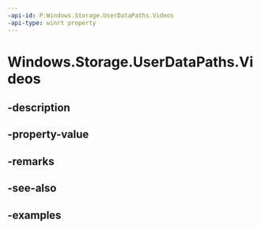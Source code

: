 ```yaml
---
-api-id: P:Windows.Storage.UserDataPaths.Videos
-api-type: winrt property
---
```


<!-- Property syntax.
public string Videos { get; }
-->

# Windows.Storage.UserDataPaths.Videos

## -description

## -property-value

## -remarks

## -see-also

## -examples

